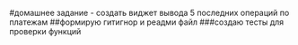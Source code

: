 #домашнее задание - создать виджет вывода 5 последних операций по платежам
##формирую гитигнор и реадми файл
###создаю тесты для проверки функций